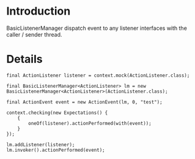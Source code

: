 # Introduction #

BasicListenerManager dispatch event to any listener interfaces with the caller / sender thread.

# Details #

```
final ActionListener listener = context.mock(ActionListener.class);

final BasicListenerManager<ActionListener> lm = new BasicListenerManager<ActionListener>(ActionListener.class);

final ActionEvent event = new ActionEvent(lm, 0, "test");

context.checking(new Expectations() {
    {
        oneOf(listener).actionPerformed(with(event));
    }
});

lm.addListener(listener);
lm.invoker().actionPerformed(event);
```